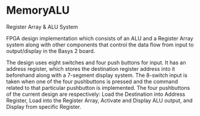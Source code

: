 # MemoryALU
Register Array & ALU System

FPGA design implementation which consists of an ALU and a Register Array system along with other components that control the data flow from input to output/display in the Basys 2 board. 

The design uses eight switches and four push buttons for input. It has an address register, which stores the destination register address into it beforehand along with a 7-segment display system. The 8-switch input is taken when one of the four pushbuttons is pressed and the command related to that particular pushbutton is implemented. The four pushbuttons of the current design are respectively: Load the Destination into Address Register, Load into the Register Array, Activate and Display ALU output, and Display from specific Register. 
